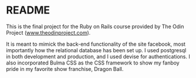 # README

This is the final project for the Ruby on Rails course provided by The Odin Project (www.theodinproject.com).

It is meant to mimick the back-end functionality of the site facebook, most importantly how the relational database has been set up. I used postgresql in both development and production, and I used devise for authentications. I also incorporated Bulma CSS as the CSS framework to show my fanboy pride in my favorite show franchise, Dragon Ball.